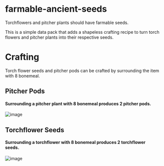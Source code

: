 # farmable-ancient-seeds
Torchflowers and pitcher plants should have farmable seeds. 

This is a simple data pack that adds a shapeless crafting recipe to turn torch flowers and pitcher plants into their respective seeds.


# Crafting
Torch flower seeds and pitcher pods can be crafted by surrounding the item with 8 bonemeal.

## Pitcher Pods
#### Surrounding a pitcher plant with 8 bonemeal produces 2 pitcher pods.
![image](https://github.com/tlstommy/farmable-ancient-seeds/assets/36305669/2b81affa-3b89-486a-b81f-d6ad09712a16)

## Torchflower Seeds
#### Surrounding a torchflower with 8 bonemeal produces 2 torchflower seeds.
![image](https://github.com/tlstommy/farmable-ancient-seeds/assets/36305669/da7b90a3-947b-4f52-b66f-5d8311d6634b)



